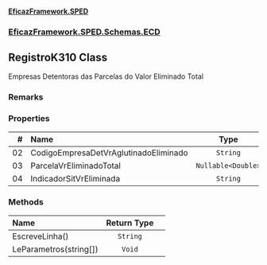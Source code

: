#### [EficazFramework.SPED](EficazFrameworkSPED.md 'EficazFramework SPED')
### [EficazFramework.SPED.Schemas.ECD](EficazFramework.SPED.Schemas.ECD.md 'EficazFramework.SPED.Schemas.ECD')

## RegistroK310 Class

Empresas Detentoras das Parcelas do Valor Eliminado Total

### Remarks
### Properties

| # | Name | Type | |
| ---: | :--- | :---: | :--- |
| 02 | CodigoEmpresaDetVrAglutinadoEliminado | `String` |  |
| 03 | ParcelaVrEliminadoTotal | `Nullable<Double>` |  |
| 04 | IndicadorSitVrEliminada | `String` |  |
### Methods

| Name | Return Type | |
| :--- | :---: | :--- |
| EscreveLinha() | `String` |  |
| LeParametros(string[]) | `Void` |  |
